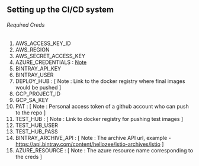 ## Setting up the CI/CD system

###### Required Creds
1. AWS_ACCESS_KEY_ID 
2. AWS_REGION
3. AWS_SECRET_ACCESS_KEY
4. AZURE_CREDENTIALS : [Note](https://github.com/Azure/login#configure-deployment-credentials)
5. BINTRAY_API_KEY
6. BINTRAY_USER
7. DEPLOY_HUB : [ Note : Link to the docker registry where final images would be pushed ]
8. GCP_PROJECT_ID
9. GCP_SA_KEY
10. PAT :  [ Note : Personal access token of a github account who can push to the repo ]
11. TEST_HUB : [ Note : Link to docker registry for pushing test images ] 
12. TEST_HUB_USER
13. TEST_HUB_PASS
14. BINTRAY_ARCHIVE_API : [ Note : The archive API url, example - https://api.bintray.com/content/hellozee/istio-archives/istio ]
15. AZURE_RESOURCE : [ Note : The azure resource name corresponding to the creds ]

